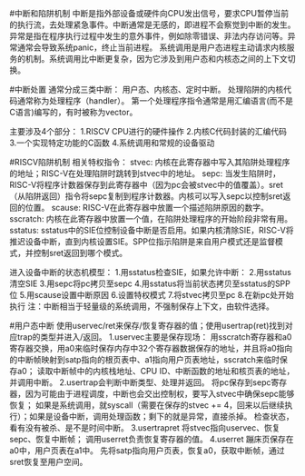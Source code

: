 #中断和陷阱机制
中断是指外部设备或硬件向CPU发出信号，要求CPU暂停当前的执行流，去处理紧急事件。中断通常是无感的，即进程不会察觉到中断的发生。
异常是指在程序执行过程中发生的意外事件，例如除零错误、非法内存访问等。异常通常会导致系统panic，终止当前进程。
系统调用是用户态进程主动请求内核服务的机制。系统调用比中断更复杂，因为它涉及到用户态和内核态之间的上下文切换。

#中断处置
通常分成三类中断：
用户态、内核态、定时中断。
处理陷阱的内核代码通常称为处理程序（handler）。
第一个处理程序指令通常是用汇编语言(而不是C语言)编写的，有时被称为vector。

主要涉及4个部分：
1.RISCV CPU进行的硬件操作
2.内核C代码封装的汇编代码
3.一个实现特定功能的C函数
4.系统调用和常规的设备驱动

#RISCV陷阱机制
相关特权指令：
   stvec: 内核在此寄存器中写入其陷阱处理程序的地址；RISC-V在处理陷阱时跳转到stvec中的地址。
   sepc: 当发生陷阱时，RISC-V将程序计数器保存到此寄存器中（因为pc会被stvec中的值覆盖）。sret（从陷阱返回）指令将sepc复制到程序计数器。内核可以写入sepc以控制sret返回的位置。
   scause: RISC-V在此寄存器中放置一个描述陷阱原因的数字。
   sscratch: 内核在此寄存器中放置一个值，在陷阱处理程序的开始阶段非常有用。
   sstatus: sstatus中的SIE位控制设备中断是否启用。如果内核清除SIE，RISC-V将推迟设备中断，直到内核设置SIE。SPP位指示陷阱是来自用户模式还是监督模式，并控制sret返回到哪个模式。

进入设备中断的状态机模型：
1.用sstatus检查SIE，如果允许中断：
2.用sstatus清空SIE
3.用sepc将pc拷贝至sepc
4.用sstatus将当前状态拷贝至sstatus的SPP位
5.用scause设置中断原因
6.设置特权模式
7.将stvec拷贝至pc
8.在新pc处开始执行
注：中断相当于轻量级的系统调用，不强制保存上下文，由软件选择。

#用户态中断
使用uservec/ret来保存/恢复寄存器的值；使用usertrap(ret)找到对应trap的类型并进入/返回。
1.uservec主要是保存现场：
    用sscratch寄存器和a0寄存器交换，用a0来临时保存内存中32个寄存器数据保存的地址，并且将a0指向的中断帧映射到satp指向的根页表中、a1指向用户页表地址，sscratch来临时保存a0；
    读取中断帧中的内核栈地址、CPU ID、中断函数的地址和核页表的地址，并调用中断。
2.usertrap会判断中断类型、处理并返回。
    将pc保存到sepc寄存器，因为可能由于进程调度，中断也会交出控制权，要写入stvec中确保sepc能够恢复；
    如果是系统调用，就syscall（需要在保存的stvec += 4，回来以后继续执行）；如果是设备中断，调用处理函数；剩下的就是异常，直接杀掉。
    检查状态，看有没有被杀、是不是时间中断。
3.usertrapret
	将stvec指向uservec、恢复sepc、恢复中断帧；
	调用userret负责恢复寄存器的值。
4.userret
	蹦床页保存在a0中，用户页表在a1中。
	先将satp指向用户页表，恢复a0，获取中断帧，通过sret恢复至用户空间。